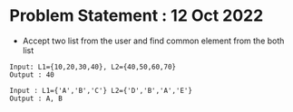 # Problem Statement : 12 Oct 2022


- Accept two list from the user and find common element from the both list<br>

```
Input: L1={10,20,30,40}, L2={40,50,60,70}
Output : 40

Input : L1={'A','B','C'} L2={'D','B','A','E'}
Output : A, B

```

